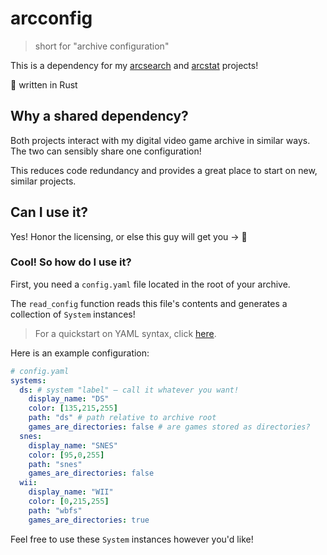 # arcconfig

> short for "archive configuration"

This is a dependency for my [arcsearch](https://github.com/massivebird/arcsearch) and [arcstat](https://github.com/massivebird/arcstat) projects!

🦀 written in Rust

## Why a shared dependency?

Both projects interact with my digital video game archive in similar ways. The two can sensibly share one configuration!

This reduces code redundancy and provides a great place to start on new, similar projects.

## Can I use it?

Yes! Honor the licensing, or else this guy will get you → 🦖

### Cool! So how do I use it?

First, you need a `config.yaml` file located in the root of your archive.

The `read_config` function reads this file's contents and generates a collection of `System` instances!

> For a quickstart on YAML syntax, click [here](https://docs.ansible.com/ansible/latest/reference_appendices/YAMLSyntax.html).

Here is an example configuration:

```yaml
# config.yaml
systems:
  ds: # system "label" — call it whatever you want!
    display_name: "DS"
    color: [135,215,255]
    path: "ds" # path relative to archive root
    games_are_directories: false # are games stored as directories?
  snes:
    display_name: "SNES"
    color: [95,0,255]
    path: "snes"
    games_are_directories: false
  wii:
    display_name: "WII"
    color: [0,215,255]
    path: "wbfs"
    games_are_directories: true
```

Feel free to use these `System` instances however you'd like!
